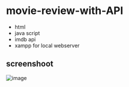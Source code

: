 # movie-review-with-API
- html
- java script
- imdb api
- xampp for local webserver

## screenshoot
![image](https://github.com/dewakuli/movie-review-with-API/assets/110088157/ad69a28a-0f02-456c-a236-8822a9e49df2)
